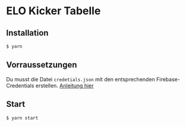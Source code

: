 # ELO Kicker Tabelle


## Installation

```sh
$ yarn
```

## Vorraussetzungen

Du musst die Datei `credetials.json` mit den entsprechenden Firebase-Credentials erstellen. [Anleitung hier](https://hackernoon.com/nodejs-setup-firebase-in-4-step-tutorial-example-easy-beginner-service-account-key-json-node-server-d61e803d6cc8#62a6)

## Start

```sh
$ yarn start
```
